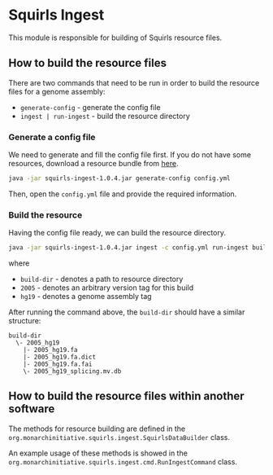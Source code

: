 # Squirls Ingest

This module is responsible for building of Squirls resource files.

## How to build the resource files

There are two commands that need to be run in order to build the resource files for a genome assembly:
- `generate-config` - generate the config file
- `ingest | run-ingest` - build the resource directory

### Generate a config file
We need to generate and fill the config file first. If you do not have some resources, download a resource bundle from 
[here](https://exomiser-threes.s3.amazonaws.com/threes-build-resources.zip).

```bash
java -jar squirls-ingest-1.0.4.jar generate-config config.yml
``` 

Then, open the `config.yml` file and provide the required information. 

### Build the resource
Having the config file ready, we can build the resource directory.

```bash
java -jar squirls-ingest-1.0.4.jar ingest -c config.yml run-ingest build-dir 2005 hg19
```
where
- `build-dir` - denotes a path to resource directory
- `2005` - denotes an arbitrary version tag for this build
- `hg19` - denotes a genome assembly tag 

After running the command above, the `build-dir` should have a similar structure:
```
build-dir
  \- 2005_hg19
    |- 2005_hg19.fa
    |- 2005_hg19.fa.dict
    |- 2005_hg19.fa.fai
    \- 2005_hg19_splicing.mv.db
``` 

## How to build the resource files within another software

The methods for resource building are defined in the `org.monarchinitiative.squirls.ingest.SquirlsDataBuilder` class. 

An example usage of these methods is showed in the `org.monarchinitiative.squirls.ingest.cmd.RunIngestCommand` class.
